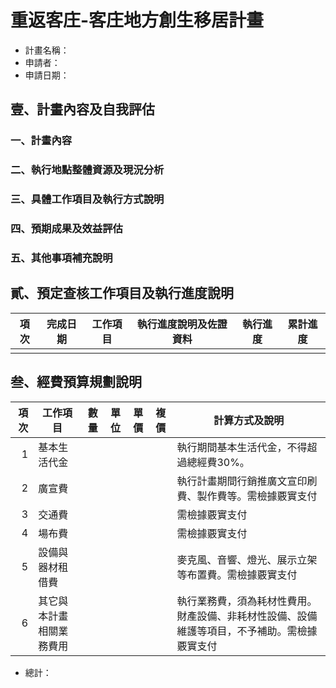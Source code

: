 # 重返客庄-客庄地方創生移居計畫
- 計畫名稱：
- 申請者：
- 申請日期：
## 壹、計畫內容及自我評估
### 一、計畫內容
### 二、執行地點整體資源及現況分析
### 三、具體工作項目及執行方式說明
### 四、預期成果及效益評估
### 五、其他事項補充說明
## 貳、預定查核工作項目及執行進度說明
| 項次 | 完成日期 | 工作項目 | 執行進度說明及佐證資料 | 執行進度 | 累計進度 |
| ---- | -------- | -------- | ---------------------- | -------- | -------- |
|      |          |          |                        |          |          |
## 叁、經費預算規劃說明
| 項次 | 工作項目                 | 數量 | 單位 | 單價 | 複價 | 計算方式及說明                                                                               |
| ---: | ------------------------ | ---- | ---- | ---- | ---- | -------------------------------------------------------------------------------------------- |
|    1 | 基本生活代金             |      |      |      |      | 執行期間基本生活代金，不得超過總經費30%。                                                    |
|    2 | 廣宣費                   |      |      |      |      | 執行計畫期間行銷推廣文宣印刷費、製作費等。需檢據覈實支付                                     |
|    3 | 交通費                   |      |      |      |      | 需檢據覈實支付                                                                               |
|    4 | 場布費                   |      |      |      |      | 需檢據覈實支付                                                                               |
|    5 | 設備與器材租借費         |      |      |      |      | 麥克風、音響、燈光、展示立架等布置費。需檢據覈實支付                                         |
|    6 | 其它與本計畫相關業務費用 |      |      |      |      | 執行業務費，須為耗材性費用。財產設備、非耗材性設備、設備維護等項目，不予補助。需檢據覈實支付 |

- 總計：
